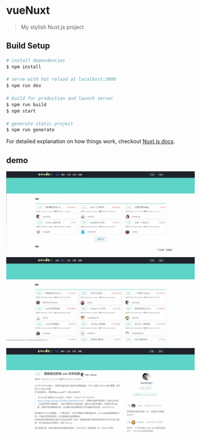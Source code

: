 # vueNuxt

> My stylish Nuxt.js project

## Build Setup

``` bash
# install dependencies
$ npm install

# serve with hot reload at localhost:3000
$ npm run dev

# build for production and launch server
$ npm run build
$ npm start

# generate static project
$ npm run generate
```

For detailed explanation on how things work, checkout [Nuxt.js docs](https://nuxtjs.org).

## demo

![](https://github.com/fairyly/nuxt_study/blob/master/demo.jpg)

![](https://github.com/fairyly/nuxt_study/blob/master/demo2.jpg)

![](https://github.com/fairyly/nuxt_study/blob/master/demo3.jpg)
